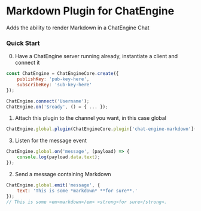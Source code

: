# Markdown Plugin for ChatEngine

Adds the ability to render Markdown in a ChatEngine Chat

### Quick Start

0. Have a ChatEngine server running already, instantiate a client and connect it
```js
const ChatEngine = ChatEngineCore.create({
    publishKey: 'pub-key-here',
    subscribeKey: 'sub-key-here'
});

ChatEngine.connect('Username');
ChatEngine.on('$ready', () = { ... });
```

1. Attach this plugin to the channel you want, in this case global
```js
ChatEngine.global.plugin(ChatEngineCore.plugin['chat-engine-markdown']());
```

3. Listen for the message event
```js
ChatEngine.global.on('message', (payload) => {
    console.log(payload.data.text);
});
```
2. Send a message containing Markdown
```js
ChatEngine.global.emit('message', {
    text: 'This is some *markdown* **for sure**.'
});
// This is some <em>markdown</em> <strong>for sure</strong>.
```
